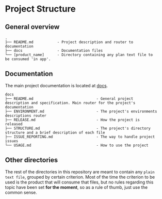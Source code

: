 # Project Structure

## General overview

```
.
├── README.md           - Project description and router to documentation
├── docs                - Documentation files
└── [product_name]      - Directory containing any plan text file to be consumed 'in app'.
```

## Documentation

The main project documentation is located at [docs](../docs).

```
docs
├── README.md                             - General project description and specification. Main router for the project's documentation
├── ENVIRONMENT.md                        - The project's environments descriptions router
├── RELEASE.md                            - How the project is released
├── STRUCTURE.md                          - The project's directory structure and a brief description of each file
├── ISSUE_REPORTING.md                    - The way to handle project issues
└── USAGE.md                              - How to use the project
```

## Other directories

The rest of the directories in this repository are meant to contain any `plain text file`, grouped by certain criterion. Most of the time the criterion to be used is the product that will consume that files, but no rules regarding this topic have been set __for the moment__, so as a rule of thumb, just use the common sense.
